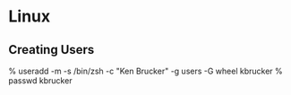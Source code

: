 # Linux

## Creating Users

  % useradd -m  -s /bin/zsh -c "Ken Brucker"  -g users -G wheel kbrucker
  % passwd kbrucker


